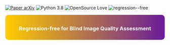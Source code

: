 [![Paper arXiv](https://img.shields.io/badge/paper-arXiv-red)](https://arxiv.org/abs/2307.09279)
![Python 3.8](https://img.shields.io/badge/python-3.8-green?logo=%22python%22)
![OpenSource Love](https://img.shields.io/badge/open%20source-%E2%9D%A4-green)
![regression--free](https://img.shields.io/badge/regression--free-red)

<div style="background: linear-gradient(to right, #ffcc00, #6a1b9a); padding: 10px; border-radius: 10px;">
  <h3 style="color: #fff; text-align: center;">Regression-free for Blind Image Quality Assessment</h3>
</div>

